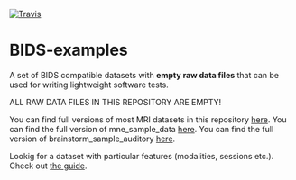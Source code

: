 [![Travis](https://api.travis-ci.org/INCF/BIDS-examples.svg?branch=master "Travis")](https://travis-ci.org/INCF/BIDS-examples)

# BIDS-examples
A set of BIDS compatible datasets with **empty raw data files** that can be used for writing lightweight software tests.

ALL RAW DATA FILES IN THIS REPOSITORY ARE EMPTY!

You can find full versions of most MRI datasets in this repository [here](https://drive.google.com/drive/u/0/folders/0B2JWN60ZLkgkMGlUY3B4MXZIZW8).
You can find the full version of mne_sample_data [here](https://drive.google.com/drive/folders/0B_sb8NJ9KsLUQ3BMS0dxZW5nSHM).
You can find the full version of brainstorm_sample_auditory [here](https://box.bic.mni.mcgill.ca/s/sample_BIDS_auditory).

Lookig for a dataset with particular features (modalities, sessions etc.). Check out [the guide](https://github.com/INCF/BIDS-examples/wiki/MRI-datasets).
